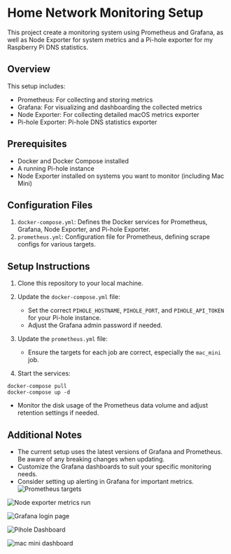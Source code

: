 # Home Network Monitoring Setup

This project create a monitoring system using Prometheus and Grafana, as well as Node Exporter for system metrics and a Pi-hole exporter for my Raspberry Pi DNS statistics.

## Overview

This setup includes:
- Prometheus: For collecting and storing metrics
- Grafana: For visualizing and dashboarding the collected metrics
- Node Exporter: For collecting detailed macOS metrics exporter
- Pi-hole Exporter: Pi-hole DNS statistics exporter

## Prerequisites

- Docker and Docker Compose installed
- A running Pi-hole instance
- Node Exporter installed on systems you want to monitor (including Mac Mini)

## Configuration Files

1. `docker-compose.yml`: Defines the Docker services for Prometheus, Grafana, Node Exporter, and Pi-hole Exporter.
2. `prometheus.yml`: Configuration file for Prometheus, defining scrape configs for various targets.

## Setup Instructions

1. Clone this repository to your local machine.

2. Update the `docker-compose.yml` file:
   - Set the correct `PIHOLE_HOSTNAME`, `PIHOLE_PORT`, and `PIHOLE_API_TOKEN` for your Pi-hole instance.
   - Adjust the Grafana admin password if needed.

3. Update the `prometheus.yml` file:
   - Ensure the targets for each job are correct, especially the `mac_mini` job.

4. Start the services: 
 ```
docker-compose pull
docker-compose up -d
 ```
 - Monitor the disk usage of the Prometheus data volume and adjust retention settings if needed.

## Additional Notes

- The current setup uses the latest versions of Grafana and Prometheus. Be aware of any breaking changes when updating.
- Customize the Grafana dashboards to suit your specific monitoring needs.
- Consider setting up alerting in Grafana for important metrics.
![Prometheus targets](https://github.com/user-attachments/assets/ef8b91f6-0524-41d3-ad1e-c4dd55cf8eed)

![Node exporter metrics run](https://github.com/user-attachments/assets/5e2b170a-b228-4a02-858b-d2d9c4214f62)

![Grafana login page](https://github.com/user-attachments/assets/c6afdb4f-8451-4e7a-9655-e3328c5f2cb8)

![Pihole Dashboard](https://github.com/user-attachments/assets/96790e15-ec61-4f1d-bf08-def2ae2995a9)

![mac mini dashboard](https://github.com/user-attachments/assets/b3f643bb-b60b-4874-b482-9095e0a7331d)

